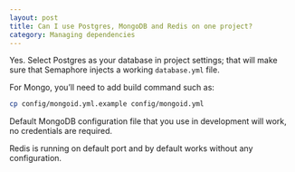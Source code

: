 ```yaml
---
layout: post
title: Can I use Postgres, MongoDB and Redis on one project?
category: Managing dependencies
---
```


Yes. Select Postgres as your database in project settings; that will make sure that Semaphore injects a working `database.yml` file.

For Mongo, you’ll need to add build command such as:

```bash
cp config/mongoid.yml.example config/mongoid.yml
```

Default MongoDB configuration file that you use in development will work, no credentials are required.

Redis is running on default port and by default works without any configuration.
